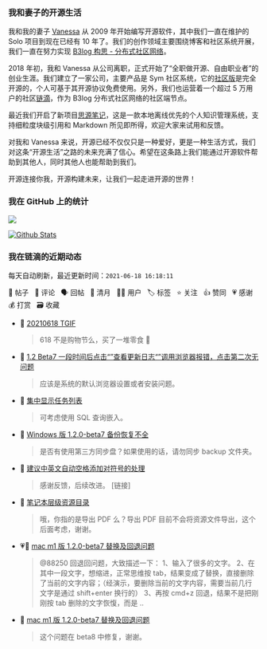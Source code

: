 ### 我和妻子的开源生活

我和我的妻子 [Vanessa](https://github.com/Vanessa219) 从 2009 年开始编写开源软件，其中我们一直在维护的 Solo 项目到现在已经有 10 年了。我们的创作领域主要围绕博客和社区系统开展，我们一直在努力实现 [B3log 构思 - 分布式社区网络](https://ld246.com/article/1546941897596)。

2018 年初，我和 Vanessa 从公司离职，正式开始了“全职做开源、自由职业者”的创业生涯。我们建立了一家公司，主要产品是 Sym 社区系统，它的[社区版](https://github.com/88250/symphony)是完全开源的，个人可基于其开源协议免费使用。另外，我们也运营着一个超过 5 万用户的社区[链滴](https://ld246.com)，作为 B3log 分布式社区网络的社区端节点。

最近我们开启了新项目[思源笔记](https://github.com/siyuan-note/siyuan)，这是一款本地离线优先的个人知识管理系统，支持细粒度块级引用和 Markdown 所见即所得，欢迎大家来试用和反馈。

对我和 Vanessa 来说，开源已经不仅仅只是一种爱好，更是一种生活方式，我们对这条“开源生活”之路的未来充满了信心。希望在这条路上我们能通过开源软件帮助到其他人，同时其他人也能帮助到我们。

开源连接你我，开源构建未来，让我们一起走进开源的世界！

### 我在 GitHub 上的统计

<a title="Hits" target="_blank" href="https://github.com/88250/88250"><img src="https://hits.b3log.org/88250/88250.svg"></a>

[![Github Stats](https://github-readme-stats.vercel.app/api?username=88250&theme=tokyonight&show_icons=true)](https://github.com/88250)

<!--events start -->

### 我在链滴的近期动态

每天自动刷新，最近更新时间：`2021-06-18 16:18:11`

📝 帖子 &nbsp; 💬 评论 &nbsp; 🗣 回帖 &nbsp; 🌙 清月 &nbsp; 👨‍💻 用户 &nbsp; 🏷️ 标签 &nbsp; ⭐️ 关注 &nbsp; 👍 赞同 &nbsp; 💗 感谢 &nbsp; 💰 打赏 &nbsp; 🗃 收藏

* 💬 [20210618 TGIF](https://ld246.com/article/1623991626856/comment/1624002320407#comments)

  > 618 不是购物节么，买了一堆零食 🍿
* 💬 [1.2 Beta7 一段时间后点击“”查看更新日志“”调用浏览器报错，点击第二次无问题](https://ld246.com/article/1623998467598/comment/1624001100785#comments)

  > 应该是系统的默认浏览器设置或者安装问题。
* 💬 [集中显示任务列表](https://ld246.com/article/1623991134593/comment/1624001013802#comments)

  > 可考虑使用 SQL 查询嵌入。
* 💬 [Windows 版 1.2.0-beta7 备份恢复不全](https://ld246.com/article/1623987537419/comment/1624000942438#comments)

  > 是否有使用第三方同步盘？如果使用的话，请勿同步 backup 文件夹。
* 💬 [建议中英文自动空格添加对符号的处理](https://ld246.com/article/1623988441027/comment/1624000803663#comments)

  > 感谢反馈，后续改进。 [链接]
* 💬 [笔记本层级资源目录](https://ld246.com/article/1623855567379/comment/1624000729333#comments)

  > 哦，你指的是导出 PDF 么？导出 PDF 目前不会将资源文件导出，这个后面考虑，谢谢。
* 💗💬 [mac m1 版 1.2.0-beta7 替换及回退问题](https://ld246.com/article/1623928646350/comment/1623988198760#comments)

  > @88250 回退回问题，大致描述一下： 1、输入了很多的文字。 2、在其中一段文字，想缩进，正常思维按 tab，结果变成了替换，直接删除了当前的文字内容；（经演示，要删除当前的文字内容，需要当前几行文字是通过 shift+enter 换行的） 3、再按 cmd+z 回退，结果不是把刚刚按 tab 删除的文字恢愎，而是 ..
* 💬 [mac m1 版 1.2.0-beta7 替换及回退问题](https://ld246.com/article/1623928646350/comment/1623988909064#comments)

  > 这个问题在 beta8 中修复，谢谢。


<!--events end -->

